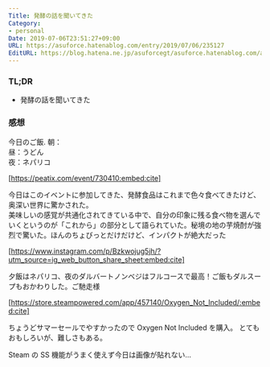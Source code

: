 ```yaml
---
Title: 発酵の話を聞いてきた
Category:
- personal
Date: 2019-07-06T23:51:27+09:00
URL: https://asuforce.hatenablog.com/entry/2019/07/06/235127
EditURL: https://blog.hatena.ne.jp/asuforcegt/asuforce.hatenablog.com/atom/entry/17680117127214327410
---
```


### TL;DR
- 発酵の話を聞いてきた 
 
### 感想
今日のご飯. 
朝：  
昼：うどん  
夜：ネパリコ



[https://peatix.com/event/730410:embed:cite]



今日はこのイベントに参加してきた、発酵食品はこれまで色々食べてきたけど、奥深い世界に驚かされた。  
美味しいの感覚が共通化されてきている中で、自分の印象に残る食べ物を選んでいくというのが「これから」の部分として語られていた。秘境の地の芋焼酎が強烈で驚いた。ほんのちょびっとだけだけど、インパクトが絶大だった

[https://www.instagram.com/p/Bzkwojug5jh/?utm_source=ig_web_button_share_sheet:embed:cite]

夕飯はネパリコ、夜のダルバートノンベジはフルコースで最高！ご飯もダルスープもおかわりした。ご馳走様  


[https://store.steampowered.com/app/457140/Oxygen_Not_Included/:embed:cite]

ちょうどサマーセールでやすかったので Oxygen Not Included を購入。
とてもおもしろいが、難しさもある。

Steam の SS 機能がうまく使えず今日は画像が貼れない...




